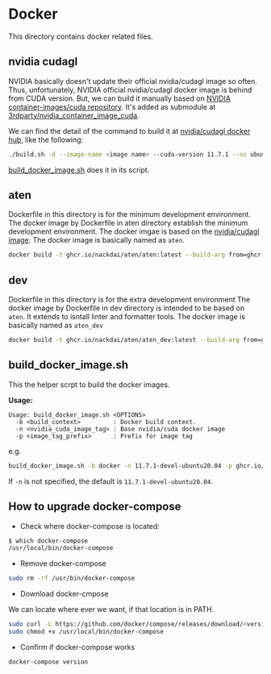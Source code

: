 # Docker

This directory contains docker related files.

## nvidia cudagl

NVIDIA basically doesn't update their official nvidia/cudagl image so often. Thus, unfortunately,
NVIDIA official nvidia/cudagl docker image is behind from CUDA version. But, we can build it
manually based on [NVIDIA container-images/cuda repository](https://gitlab.com/nvidia/container-images/cuda).
It's added as submodule at [3rdparty/nvidia_container_image_cuda](../3rdparty/nvidia_container_image_cuda).

We can find the detail of the command to build it at [nvidia/cudagl docker hub](https://hub.docker.com/r/nvidia/cudagl),
like the following:

```bash
./build.sh -d --image-name <image name> --cuda-version 11.7.1 --os ubuntu --os-version 20.04 --arch x86_64 --cudagl
```

[build_docker_image.sh](./build_docker_image) does it in its script.

## aten

Dockerfile in this directory is for the minimum development environment. The docker image by
Dockerfile in aten directory establish the minimum development environment. The docker imgae is
based on the [nvidia/cudagl image](#nvidia-cudagl). The docker image is basically named as
`aten`.

```bash
docker build -t ghcr.io/nackdai/aten/aten:latest --build-arg from=ghcr.io/nackdai/aten/nvidia/cudagl:11.7.1-devel-ubuntu20.04 -f docker/aten/Dockerfile docker
```

## dev

Dockerfile in this directory is for the extra development environment The docker image by
Dockerfile in dev directory is intended to be based on `aten`. It extends to isntall linter and
formatter tools. The docker image is basically named as `aten_dev`

```bash
docker build -t ghcr.io/nackdai/aten/aten_dev:latest --build-arg from=ghcr.io/nackdai/aten/aten:latest -f docker/aten/Dockerfile docker
```

## build_docker_image.sh

This the helper scrpt to build the docker images.

**Usage:**

```plain
Usage: build_docker_image.sh <OPTIONS>
  -b <build_context>         : Docker build context.
  -n <nvidia_cuda_image_tag> : Base nvidia/cuda docker image
  -p <image_tag_prefix>      : Prefix for image tag
```

e.g.

```bash
build_docker_image.sh -b docker -n 11.7.1-devel-ubuntu20.04 -p ghcr.io/nackdai/aten
```

If `-n` is not specified, the default is `11.7.1-devel-ubuntu20.04`.

## How to upgrade docker-compose

* Check where docker-compose is located:

```bash
$ which docker-compose
/usr/local/bin/docker-compose
```

* Remove docker-compose

```bash
sudo rm -rf /usr/bin/docker-compose
```

* Download docker-cmpose

We can locate where ever we want, if that location is in PATH.

```bash
sudo curl -L https://github.com/docker/compose/releases/download/<version>/docker-compose-`uname -s`-`uname -m` -o /usr/local/bin/docker-compose
sudo chmod +x /usr/local/bin/docker-compose
```

* Confirm if docker-compose works

```bash
docker-compose version
```
